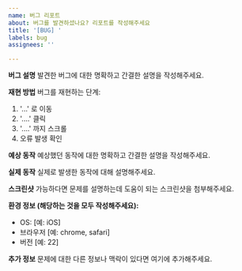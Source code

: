 ```yaml
---
name: 버그 리포트
about: 버그를 발견하셨나요? 리포트를 작성해주세요
title: '[BUG] '
labels: bug
assignees: ''

---
```


**버그 설명**
발견한 버그에 대한 명확하고 간결한 설명을 작성해주세요.

**재현 방법**
버그를 재현하는 단계:
1. '...' 로 이동
2. '....' 클릭
3. '....' 까지 스크롤
4. 오류 발생 확인

**예상 동작**
예상했던 동작에 대한 명확하고 간결한 설명을 작성해주세요.

**실제 동작**
실제로 발생한 동작에 대해 설명해주세요.

**스크린샷**
가능하다면 문제를 설명하는데 도움이 되는 스크린샷을 첨부해주세요.

**환경 정보 (해당하는 것을 모두 작성해주세요):**
 - OS: [예: iOS]
 - 브라우저 [예: chrome, safari]
 - 버전 [예: 22]

**추가 정보**
문제에 대한 다른 정보나 맥락이 있다면 여기에 추가해주세요.
